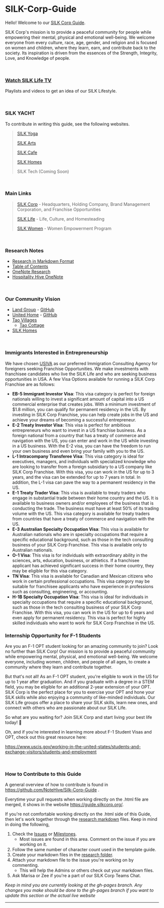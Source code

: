 # SILK-Corp-Guide

Hello! Welcome to our [SILK Corp Guide](https://guide.silkcorp.org/).

SILK Corp's mission is to provide a peaceful community for people while empowering their mental, physical and emotional well-being. We welcome everyone from every culture, race, age, gender, and religion and is focused on women and children, where they learn, earn, and contribute back to the society. Its inspiration is driven from the essences of the Strength, Integrity, Love, and Knowledge of people.

<br>

### **[Watch SILK Life TV](https://www.youtube.com/@silklifetv/playlists)**
Playlists and videos to get an idea of our SILK Lifestyle.

<br>

### **SILK YACHT**

To contribute in writing this guide, see the following websites.

> [SILK Yoga](https://silkyoga.org/)
> 
> [SILK Arts](https://silkarts.org/)
> 
> [SILK Cafe](https://silkcafe.org/)
> 
> [SILK Homes](https://silkhomes.org/)
>
> SILK Tech (Coming Soon)

<br>

### Main Links
> [SILK Corp](https://silkcorp.org/) - Headquarters, Holding Company, Brand Management Corporation, and Franchise Opportunities
>
> [SILK Life](http://silklife.org/) - Life, Culture, and Homesteading
> 
> [SILK Women](https://silkwomen.org/) - Women Empowerment Program

<br>

### **Research Notes**
* [Research in Markdown Format](https://github.com/NoteHive/Silk-Corp-Guide/tree/gh-pages/research)
* [Table of Contents](https://github.com/NoteHive/Silk-Corp-Guide/blob/gh-pages/research/TableOfContents.md)
* [OneNote Research](https://focushive.sharepoint.com/:o:/r/sites/DreamHive/msnfp_deliveryframework/SILK%20Corp_E5D4921FED4C4052AE6197B5694CCCCF/SILK%20Corp?d=w72eb6336a5854ef0ac4208cc1996fe20&csf=1&web=1&e=NZTG0L)
* [Hospitality Hive OneNote](https://focushive.sharepoint.com/sites/HospitalityHive/_layouts/OneNote.aspx?id=%2Fsites%2FHospitalityHive%2FSiteAssets%2FHospitality%20Hive%20Notebook)

<br>

### **Our Community Vision**
* [Land Group](https://unitehome.org) - [GitHub](https://github.com/LandGroup)
* [United Home](https://unitehome.org) - [GitHub](https://github.com/United-Home/Overview)
* [Tao Villages](https://focushive.sharepoint.com/sites/DreamHive/_layouts/OneNote.aspx?id=%2Fsites%2FDreamHive%2Fmsnfp_deliveryframework%2FTao%20Villages_9127010F6A3648C1BFF5FD86A7795AAC%2FTao%20Villages)
  * [Tao Cottage](https://taocottage.org)
* [SILK Homes](https://silkhomes.org)

<br>

### **Immigrants Interested in Entrepreneurship**
We have chosen [USIVA](https://usiva.org) as our preferred Immigration Consulting Agency for foreigners seeking Franchise Opportunities.  We make investments with franchisee candidates who live the SILK Life and who are seeking business opportunities in USA.  A few Visa Options available for running a SILK Corp Franchise are as follows:

* **EB-5 Immigrant Investor Visa**: This visa category is perfect for foreign nationals willing to invest a significant amount of capital into a US commercial enterprise that creates jobs. With a minimum investment of $1.8 million, you can qualify for permanent residency in the US. By investing in SILK Corp Franchise, you can help create jobs in the US and achieve your dreams of becoming a successful entrepreneur.
* **E-2 Treaty Investor Visa**: This visa is perfect for ambitious entrepreneurs who want to invest in a US franchise business. As a foreign national from a country that has a treaty of commerce and navigation with the US, you can enter and work in the US while investing in a US business. With the E-2 visa, you can have the freedom to run your own business and even bring your family with you to the US.
* **L-1 Intracompany Transferee Visa**: This visa category is ideal for executives, managers, and individuals with specialized knowledge who are looking to transfer from a foreign subsidiary to a US company like SILK Corp Franchise. With this visa, you can work in the US for up to 3 years, and the visa can be extended for up to 7 years in total. In addition, the L-1 visa can pave the way to a permanent residency in the US.
* **E-1 Treaty Trader Visa**: This visa is available to treaty traders who engage in substantial trade between their home country and the US. It is available to business owners and/or employees of the business that is conducting the trade. The business must have at least 50% of its trading volume with the US. This visa category is available for treaty traders from countries that have a treaty of commerce and navigation with the US.
* **E-3 Australian Specialty Occupation Visa**: This visa is available for Australian nationals who are in specialty occupations that require a specific educational background, such as those in the tech consulting business of your SILK Corp Franchise. This visa is available only to Australian nationals.
* **O-1 Visa**: This visa is for individuals with extraordinary ability in the sciences, arts, education, business, or athletics. If a franchisee applicant has achieved significant success in their home country, they may be eligible for this visa category.
* **TN Visa**: This visa is available for Canadian and Mexican citizens who work in certain professional occupations. This visa category may be suitable for franchisee applicants who have experience in professions such as consulting, engineering, or accounting.
* **H-1B Specialty Occupation Visa**: This visa is ideal for individuals in specialty occupations that require a specific educational background, such as those in the tech consulting business of your SILK Corp Franchise. With this visa, you can work in the US for up to 6 years and even apply for permanent residency. This visa is perfect for highly skilled individuals who want to work for SILK Corp Franchise in the US.

### **Internship Opportunity for F-1 Students**
Are you an F-1 OPT student looking for an amazing community to join? Look no further than SILK Corp! Our mission is to provide a peaceful community while empowering mental, physical, and emotional well-being. We welcome everyone, including women, children, and people of all ages, to create a community where they learn and contribute together.

But that's not all! As an F-1 OPT student, you're eligible to work in the US for up to 1 year after graduation. And if you graduate with a degree in a STEM field, you may be eligible for an additional 2-year extension of your OPT. SILK Corp is the perfect place for you to exercise your OPT and hone your SILK skills while also enjoying a community of like-minded individuals. Our SILK Life groups offer a place to share your SILK skills, learn new ones, and connect with others who are passionate about our SILK Life.

So what are you waiting for? Join SILK Corp and start living your best life today! 🥰

Oh, and if you're interested in learning more about F-1 Student Visas and OPT, check out this great resource here: 

https://www.uscis.gov/working-in-the-united-states/students-and-exchange-visitors/students-and-employment

<br>

### **How to Contribute to this Guide**
A general overview of how to contribute is found in https://github.com/NoteHive/Silk-Corp-Guide .

Everytime your pull requests when working directly on the .html file are merged, it shows in the website https://guide.silkcorp.org/.

If you're not comfortable working directly on the .html side of this Guide, then let's work together through the [research markdown](https://github.com/NoteHive/Silk-Corp-Guide/tree/gh-pages/research) files. Keep in mind in doing the following,

1. Check the [Issues](https://github.com/NoteHive/Silk-Corp-Guide/issues) or [Milestones](https://github.com/NoteHive/Silk-Corp-Guide/milestones).
   - Most issues are found in this area. Comment on the issue if you are working on it. 
2. Follow the same number of character count used in the template guide.
3. Create your markdown files in the [research folder](https://github.com/NoteHive/Silk-Corp-Guide/tree/gh-pages/research).
4. Attach your markdown file to the issue you're working on by commenting.
   - This will help the Admins or others check out your markdown files.
5. Ask Marisa or Zee if you're a part of our SILK Corp Teams Chat.

_Keep in mind you are currently looking at the gh-pages branch.  Any changes you make should be done to the gh-pages branch if you want to update this section or the actual live website_

<hr>


